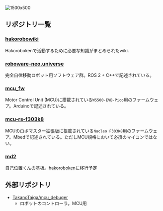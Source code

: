 
![1500x500](https://github.com/hakoroboken/.github/assets/53041471/8f012fff-ff7c-4934-8568-b842dc38c3d8)


## リポジトリ一覧

### [**hakorobowiki**](https://hakoroboken.github.io/hakorobowiki)
Hakorobokenで活動するために必要な知識がまとめられたwiki.

### [**roboware-neo.universe**](https://github.com/hakoroboken/roboware-neo.universe)
完全自律移動ロボット用ソフトウェア群。ROS 2 + C++で記述されている。

### [**mcu_fw**](https://github.com/hakoroboken/mcu_fw)
Motor Control Unit (MCU)に搭載されている`W5500-EVB-Pico`用のファームウェア。Arduinoで記述されている。

### [**mcu-rs-f303k8**](https://github.com/hakoroboken/mcu-rs-f303k8)

MCUのロボマスター拡張版に搭載されている`Nucleo F303K8`用のファームウェア。Mbedで記述されている。ただしMCU規格において必須のマイコンではない。

### [**md2**](https://github.com/hakoroboken/md2)
自己位置くんの基板。hakorobokenに移行予定

## 外部リポジトリ

- [TakanoTaiga/mcu_debuger](https://github.com/TakanoTaiga/mcu_debuger)
  - ロボットのコントローラ。MCU用
